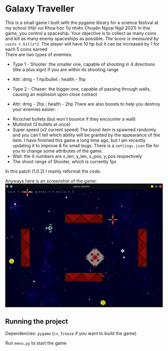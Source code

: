 # Galaxy Traveller
This is a small game I built with the pygame library for a science festival at my school (Hội vui Khoa học Tự nhiên Chuyên Ngoại Ngữ 2021)
In this game, you control a spaceship. Your objective is to collect as many coins and kill as many enemy spaceships as possible. _The score is measured  by `coins + kills*2`_. 
The player will have 10 hp but it can be increased by 1 for each 5 coins earned  
There are two types of enemies:
+ Type 1 - Shooter :the smaller one, capable of shooting in 4 directions (like a plus sign) if you are within its shooting range
- Attr: dmg - 1 hp/bullet ; health - 1hp
+ Type 2 - Chaser: the bigger one, capable of passing through walls, causing an explosion upon close contact
- Attr: dmg - 2hp ; health - 2hp
There are also boosts to help you destroy your enemies easier:
+ Ricochet bullets (but won't bounce if they encounter a wall)
+ Multishot (3 bullets at once)
+ Super speed (x2 current speed)
The boost item is spawned randomly and you can't tell which ability will be granted by the appearance of the item.
I have finished this game a long time ago, but I am recently updating it to improve & fix small bugs.
There is a `settings.json` file for you to change some attributes of the game.
+ Wall:  the 4 numbers are x_len, y_len, x_pos, y_pos respectively
+ The shoot range of Shooter, which is currently 1px

In this patch (1.0.2) I mainly reformat the code.

Anyways here is an screenshot of the game:
![Screenshot](./demo/screenshot1.png)

## Running the project
Dependencies: `pygame` (`cx_freeze` if you want to build the game)

Run `menu.py` to start the game
